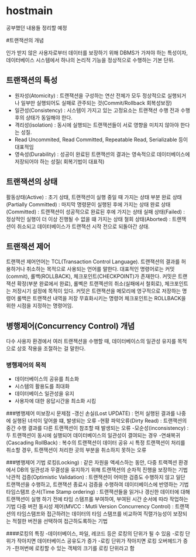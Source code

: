 # hostmain
공부했던 내용들 정리할 예정


#트랜잭션의 개념

인가 받지 않은 사용자로부터 데이터를 보장하기 위해 DBMS가 가져야 하는 특성이자, 데이터베이스 시스템에서 하나의 논리적 기능을 정상적으로 수행하는 기본 단위.

## 트랜잭션의 특성
- 원자성(Atomicity) : 트랜잭션을 구성하는 연산 전체가 모두 정상적으로 실행되거나 일부만 실행되어도 실패로 관주되는 것(Commit/Rollback 회복성보장)
- 일관성(Consistency) : 시스템이 가지고 있는 고정요소는 트랜잭션 수행 전과 수행 후의 상태가 동일해야 한다.
- 격리성(isolation) : 동시에 실행되는 트랜잭션들이 서로 영향을 미치지 않아야 한다는 성질.
- Read Uncommited, Read Committed, Repeatable Read, Serializable 등이 대표적임
- 영속성(Durability) : 성공이 완료된 트랜잭션의 결과는 영속적으로 데이터베이스에 저장되어야 하는 성질( 회복기법이 대표적)


## 트랜잭션의 상태
활동상태(Active) : 초기 상태, 트랜잭션이 실행 중일 때 가지는 상태
부분 완료 상태(Partially Committed) : 마지막 명령문이 실행된 후에 가지는 상태
완료 상태(Committed) : 트랜잭션이 성공적으로 완료된 후에 가지는 상태
실패 상태(Failed) : 정상적인 실행이 더 이상 진행될 수 없을 떄 가지는 상태
철회 상태(Aborted) : 트랜잭션이 취소되고 데이터베이스가 트랜잭션 시작 전으로 되돌아간 상태.

## 트랜잭션 제어
트랜잭션 제어언어는 TCL(Transaction Control Language). 트랜잭션의 결과를 허용하거나 취소하는 목적으로 사용되는 언어를 말한다.
대표적인 명령어로는 커밋(commit), 롤백(ROLLBACK), 체크포인트(CHECKPOINT)가 존재한다.
커밋은 트랜잭션 확정(부분 완료에서 완료), 롤벡은 트랜젝션의 취소(실패에서 철회로), 체크포인트는 저장시기 설정에 목적이 있다.
커밋은 트랜잭션을 메모리에 영구적으로 저장하는 명령어
롤백은 트랜잭션 내역을 저장 무효화시키는 명령어
체크포인트는 ROLLBACK을 위한 시점을 지정하는 명령어임.

## 병행제어(Concurrency Control) 개념
다수 사용자 환경에서 여러 트랜젝션을 수행할 때, 데이터베이스의 일관성 유지를 목적으로 상호 작용을 조절하는 걸 말한다.

### 병행제어의 목적
- 데이터베이스의 공유를 최소화
- 시스템의 활용도를 최대화
- 데이터베이스 일관성을 유지
- 사용자에 대한 응답시간을 최소화 시킴

###병행제어 미보장시 문제점
-갱신 손실(Lost UPDATE) : 먼저 실행된 결과를 나중에 실행된 녀석이 덮어쓸 떄, 발생되는 오류
-현황 파악오류(Dirty Read) : 트랜잭션의 중간 수행 결과를 다른 트랜잭션이 참조할 때 발생되는 오류
-모순성(inconsistency) : 두 트랜잭션이 동시에 실행되어 데이터베이스의 일관성이 결여되는 경우
-연쇄복귀(Cascading RollBack) :  복수의 트랜잭션이 데이터 공유 시 특정 트랜잭션이 처리를 취소할 경우, 트랜잭션이 처리한 곳의 부분을 취소하지 못하는 오류

###병행제어 기법
로킹(Locking) : 같은 자원을 액세스하는 동안, 다중 트랙젝션 환경에서 DB의 일관성과 무결성을 유지하기 위해 트랜잭션의 순차적 진행을 보장하는 기법
낙관적 검증(Optimistic Validation) : 트랜잭션이 어떠한 검증도 수행하지 않고 일단 트랜잭션을 수행하고, 트랜잭션 종료시 검증을 수행하여 데이터베이스에 반영하는 기법
타임스탬프 순서(Time Stamp ordering) : 트랜잭션들을 읽거나 갱신한 데이터에 대해 트랜잭션이 실행 하기 전에 타임 스탬프를 부여하여, 부여된 시간 순서에 따라 작업하는 기법
다중 버전 동시성 제어(MVCC : Mutli Version Concurrency Control) : 트랜잭션의 타임스탬프와 접근하려는 데이터의 타임 스탬프를 비교하여 직렬가능성이 보장되는 적절한 버전을
선택하여 접근하도록하는 기법

####로킹의 특징
-데이터베이스, 파일, 레코드 등은 로킹의 단위가 될 수 있음
-로킹 단위가 작아지면 데이터베이스 공유도가 증가
-로킹 단위가 작아지면 로킹 오버헤드가 증가
-한꺼번에 로킹할 수 있는 객체의 크기를 로킹 단위라고 함





